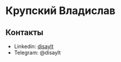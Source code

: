 # Крупский Владислав

## Контакты
* Linkedin: [disaylt](https://www.linkedin.com/in/disaylt/)
* Telegram: @disaylt